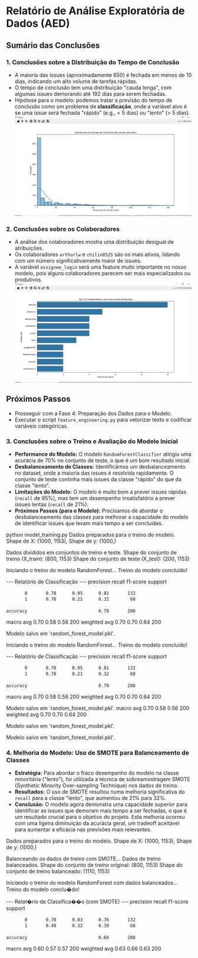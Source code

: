 # Relatório de Análise Exploratória de Dados (AED)

## Sumário das Conclusões

### 1. Conclusões sobre a Distribuição do Tempo de Conclusão

- A maioria das issues (aproximadamente 650) é fechada em menos de 10 dias, indicando um alto volume de tarefas rápidas.
- O tempo de conclusão tem uma distribuição "cauda longa", com algumas issues demorando até 192 dias para serem fechadas.
- Hipótese para o modelo: podemos tratar a previsão do tempo de conclusão como um problema de **classificação**, onde a variável alvo é se uma issue será fechada "rápido" (e.g., < 5 dias) ou "lento" (> 5 dias).
![alt text](image-1.png)
### 2. Conclusões sobre os Colaboradores
- A análise dos colaboradores mostra uma distribuição desigual de atribuições.
- Os colaboradores `arthurlw` e `chilin0525` são os mais ativos, lidando com um número significativamente maior de issues.
- A variável `assignee_login` será uma feature muito importante no nosso modelo, pois alguns colaboradores parecem ser mais especializados ou produtivos.
![alt text](image.png)
## Próximos Passos
- Prosseguir com a Fase 4: Preparação dos Dados para o Modelo.
- Executar o script `feature_engineering.py` para vetorizar texto e codificar variáveis categóricas.

### 3. Conclusões sobre o Treino e Avaliação do Modelo Inicial

- **Performance do Modelo:** O modelo `RandomForestClassifier` atingiu uma acurácia de 70% no conjunto de teste, o que é um bom resultado inicial.
- **Desbalanceamento de Classes:** Identificámos um desbalanceamento no dataset, onde a maioria das issues é resolvida rapidamente. O conjunto de teste continha mais issues da classe "rápido" do que da classe "lento".
- **Limitações do Modelo:** O modelo é muito bom a prever issues rápidas (`recall` de 95%), mas tem um desempenho insatisfatório a prever issues lentas (`recall` de 21%).
- **Próximos Passos (para o Modelo):** Precisamos de abordar o desbalanceamento das classes para melhorar a capacidade do modelo de identificar issues que levam mais tempo a ser concluídas.

 python model_training.py
Dados preparados para o treino do modelo.
Shape de X: (1000, 1153), Shape de y: (1000,)

Dados divididos em conjuntos de treino e teste.
Shape do conjunto de treino (X_train): (800, 1153)
Shape do conjunto de teste (X_test): (200, 1153)

Iniciando o treino do modelo RandomForest...
Treino do modelo concluído!

--- Relatório de Classificação ---
              precision    recall  f1-score   support

           0       0.70      0.95      0.81       132
           1       0.70      0.21      0.32        68

    accuracy                           0.70       200
   macro avg       0.70      0.58      0.56       200
weighted avg       0.70      0.70      0.64       200


Modelo salvo em 'random_forest_model.pkl'.

Iniciando o treino do modelo RandomForest...
Treino do modelo concluído!

--- Relatório de Classificação ---
              precision    recall  f1-score   support

           0       0.70      0.95      0.81       132
           1       0.70      0.21      0.32        68

    accuracy                           0.70       200
   macro avg       0.70      0.58      0.56       200
weighted avg       0.70      0.70      0.64       200


Modelo salvo em 'random_forest_model.pkl'.
   macro avg       0.70      0.58      0.56       200
weighted avg       0.70      0.70      0.64       200


Modelo salvo em 'random_forest_model.pkl'.

Modelo salvo em 'random_forest_model.pkl'.

### 4. Melhoria do Modelo: Uso de SMOTE para Balanceamento de Classes

- **Estratégia:** Para abordar o fraco desempenho do modelo na classe minoritária ("lento"), foi utilizada a técnica de sobreamostragem SMOTE (Synthetic Minority Over-sampling Technique) nos dados de treino.
- **Resultados:** O uso de SMOTE resultou numa melhoria significativa do `recall` para a classe "lento", que aumentou de 21% para 32%.
- **Conclusão:** O modelo agora demonstra uma capacidade superior para identificar as issues que demoram mais tempo a ser fechadas, o que é um resultado crucial para o objetivo do projeto. Esta melhoria ocorreu com uma ligeira diminuição da acurácia geral, um tradeoff aceitável para aumentar a eficácia nas previsões mais relevantes.

Dados preparados para o treino do modelo.
Shape de X: (1000, 1153), Shape de y: (1000,)

Balanceando os dados de treino com SMOTE...
Dados de treino balanceados.
Shape do conjunto de treino original: (800, 1153)
Shape do conjunto de treino balanceado: (1110, 1153)

Iniciando o treino do modelo RandomForest com dados balanceados...
Treino do modelo conclu�do!

--- Relat�rio de Classifica��o (com SMOTE) ---
              precision    recall  f1-score   support

           0       0.70      0.83      0.76       132
           1       0.49      0.32      0.39        68

    accuracy                           0.66       200
   macro avg       0.60      0.57      0.57       200
weighted avg       0.63      0.66      0.63       200